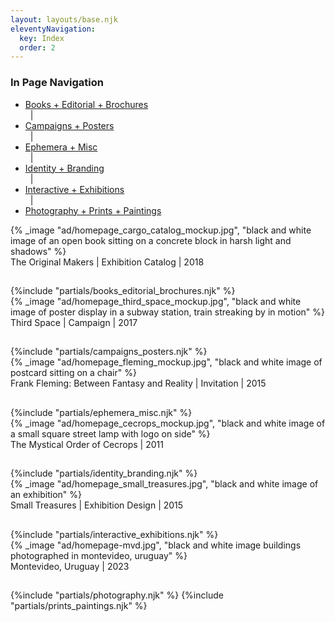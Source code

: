 ```yaml
---
layout: layouts/base.njk
eleventyNavigation:
  key: Index
  order: 2
---
```


<div class="breadcrumb">
  <h3 class="visually-hidden">In Page Navigation</h3>
  <ul class="nav">
    <li class="nav-item"><a href="#books_editorial_brochures">Books + Editorial + Brochures</a></li>&nbsp;&nbsp;| 
    <li class="nav-item"><a href="#campaigns_posters">Campaigns + Posters</a></li>&nbsp;&nbsp;| 
    <li class="nav-item"><a href="#ephemera_misc">Ephemera + Misc</a></li>&nbsp;&nbsp;| 
    <li class="nav-item"><a href="#identity_branding">Identity + Branding</a></li>&nbsp;&nbsp;| 
    <li class="nav-item"><a href="#interactive_exhibitions">Interactive + Exhibitions</a></li>&nbsp;&nbsp;| 
    <li class="nav-item"><a href="#photography">Photography + Prints + Paintings</a></li>
  </div>
</div>
<div class="container">
  <div class="full-width" id="books_editorial_brochures">{% _image "ad/homepage_cargo_catalog_mockup.jpg", "black and white image of an open book sitting on a concrete block in harsh light and shadows" %}</div>
  <right><figcaption>The Original Makers | Exhibition Catalog | 2018</figcaption></right>
  <div class="row"><h2 class="visually-hidden""></h2></div>
      {%include "partials/books_editorial_brochures.njk" %}
  <div class="row"><div class="spacer"></div></div>
  <div class="full-width" id="campaigns_posters">{% _image "ad/homepage_third_space_mockup.jpg", "black and white image of poster display in a subway station, train streaking by in motion" %}</div>
  <right><figcaption>Third Space | Campaign | 2017</figcaption></right>
  <div class="row"><h2 class="visually-hidden"></h2></div>
      {%include "partials/campaigns_posters.njk" %}
  <div class="row"><div class="spacer"></div></div>
  <div class="full-width" id="ephemera_misc">{% _image "ad/homepage_fleming_mockup.jpg", "black and white image of postcard sitting on a chair" %}</div>
    <right><figcaption>Frank Fleming: Between Fantasy and Reality | Invitation | 2015</figcaption></right>
  <div class="row"><h2 class="visually-hidden"></h2></div>
      {%include "partials/ephemera_misc.njk" %}
  <div class="row"><div class="spacer"></div></div>
  <div class="full-width" id="identity_branding">{% _image "ad/homepage_cecrops_mockup.jpg", "black and white image of a small square street lamp with logo on side" %}</div>
    <right><figcaption>The Mystical Order of Cecrops | 2011</figcaption></right>
  <div class="row"><h2 class="visually-hidden"></h2></div>
    {%include "partials/identity_branding.njk" %}
  <div class="row"><div class="spacer"></div></div>
  <div class="full-width" id="interactive_exhibitions">{% _image "ad/homepage_small_treasures.jpg", "black and white image of an exhibition" %}</div>
    <right><figcaption>Small Treasures | Exhibition Design | 2015</figcaption></right>
  <div class="row"><h2 class="visually-hidden" ></h2></div>
    {%include "partials/interactive_exhibitions.njk" %}
  <div class="row"><div class="spacer"></div></div>
  <div class="full-width" id="photography">{% _image "ad/homepage-mvd.jpg", "black and white image buildings photographed in montevideo, uruguay" %}</div>
    <right><figcaption>Montevideo, Uruguay | 2023</figcaption></right>
  <div class="row"><h2 class="visually-hidden"></h2></div>
    {%include "partials/photography.njk" %}
    {%include "partials/prints_paintings.njk" %}
</div>